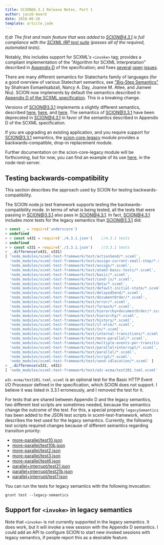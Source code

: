 ```yaml
---
title: SCION@4.3.1 Release Notes, Part 1
author: jacob-beard
date: 2018-06-26
template: article.jade
---
```


_tl;dr The first and main feature that was added to SCION@4.3.1 is full compliance with the [SCXML IRP test suite](https://www.w3.org/Voice/2013/scxml-irp/) (passes all of the required, automated tests)._

Notably, this includes support for SCXML's `<invoke>` tag; provides a compliant implementation of the "Algorithm for SCXML Interpretation" described in [Appendix D](https://www.w3.org/TR/scxml/#AlgorithmforSCXMLInterpretation) of the specification; and fixes [several](https://github.com/jbeard4/SCION-CORE/issues/28) [open](https://github.com/jbeard4/SCION/issues/390) [issues](https://github.com/jbeard4/SCION-CORE/issues/50).


There are many different semantics for Statecharts family of languages (for a
good overview of various Statechart semantics, see ["Big-Step Semantics"](https://cs.uwaterloo.ca/~nday/pdf/techreps/2009-05-EsDa-tr.pdf) by
Shahram Esmaeilsabzali, Nancy A. Day, Joanne M. Atlee, and Jianwei Niu).
SCION now implements by default the semantics described in [Appendix D of the SCXML specification](https://www.w3.org/TR/scxml/). This is a breaking change.

Versions of SCION@3.3.1 implements a slightly different semantics,
described
[here](https://github.com/jbeard4/SCION/wiki/SCION-vs.-SCXML-Comparison),
[here](https://github.com/jbeard4/SCION/wiki/Scion-Semantics), and 
[here](http://digitool.library.mcgill.ca/R/-?func=dbin-jump-full&object_id=116899&silo_library=GEN01). 
The semantics of SCION@3.3.1 have been deprecated in SCION@4.3.1 in favor
of the semantics described in Appendix D of the SCXML specification. 

If you are upgrading an existing application, and you require support for
SCION@3.3.1 semantics, the
[scion-core-legacy](https://github.com/jbeard4/scion-core-legac://github.com/jbeard4/scion-core-legacy)
module provides a backwards-compatible, drop-in replacement module.

Further documentation on the scion-core-legacy module will be forthcoming, but for now, you can find an example of its use [here](https://github.com/jbeard4/SCION/blob/v4.3.1/test/node-test-server.js#L14-L16), in the node-test-server. 

## Testing backwards-compatibility

This section describes the approach used by SCION for testing backwards-compatibility.

The SCION node.js test framework supports testing the backwards-compatibility mode. In terms of what is being tested, all the tests that were passing in SCION@3.3.1 also pass in SCION@4.3.1. In fact, SCION@4.3.1 includes _more_ tests for the legacy semantics than SCION@3.3.1 did:

```javascript
> const _ = require('underscore')
> undefined
> > const v431 = require('./4.3.1.json')    //4.3.1 tests
> undefined
> > const v331 = require('./3.3.1.json')    //3.3.1 tests
> _.difference(v431, v331)
[ 'node_modules/scxml-test-framework/test/actionSend/*.scxml',
  'node_modules/scxml-test-framework/test/assign-current-small-step/*.scxml',
  'node_modules/scxml-test-framework/test/assign/*.scxml',
  'node_modules/scxml-test-framework/test/atom3-basic-tests/*.scxml',
  'node_modules/scxml-test-framework/test/basic/*.scxml',
  'node_modules/scxml-test-framework/test/cond-js/*.scxml',
  'node_modules/scxml-test-framework/test/data/*.scxml',
  'node_modules/scxml-test-framework/test/default-initial-state/*.scxml',
  'node_modules/scxml-test-framework/test/delayedSend/*.scxml',
  'node_modules/scxml-test-framework/test/documentOrder/*.scxml',
  'node_modules/scxml-test-framework/test/error/*.scxml',
  'node_modules/scxml-test-framework/test/foreach/*.scxml',
  'node_modules/scxml-test-framework/test/hierarchy+documentOrder/*.scxml',
  'node_modules/scxml-test-framework/test/hierarchy/*.scxml',
  'node_modules/scxml-test-framework/test/history/*.scxml',
  'node_modules/scxml-test-framework/test/if-else/*.scxml',
  'node_modules/scxml-test-framework/test/in/*.scxml',
  'node_modules/scxml-test-framework/test/internal-transitions/*.scxml',
  'node_modules/scxml-test-framework/test/more-parallel/*.scxml',
  'node_modules/scxml-test-framework/test/multiple-events-per-transition/*.scxml',
  'node_modules/scxml-test-framework/test/parallel+interrupt/*.scxml',
  'node_modules/scxml-test-framework/test/parallel/*.scxml',
  'node_modules/scxml-test-framework/test/script/*.scxml',
  'node_modules/scxml-test-framework/test/send-idlocation/*.scxml' ]
> _.difference(v331, v431)
[ 'node_modules/scxml-test-framework/test/w3c-ecma/test201.txml.scxml' ]
```

`w3c-ecma/test201.txml.scxml` is an optional test for the Basic HTTP Event I/O Processor defined in the specification, which SCION does not support. I believe it was listed in 3.3.1 erroneously, and I removed the test for it.

For tests that are shared between Appendix D and the legacy semantics, two different test scripts are sometimes needed, because the semantics change the outcome of the test. For this, a special property `legacySemantics` has been added to the JSON test scripts in scxml-test-framework, which describes the test used for the legacy semantics. Currently, the following test scripts required changes because of different semantics regarding transition priority:

* [more-parallel/test10.json](https://github.com/jbeard4/scxml-test-framework/blob/2.0.0/test/more-parallel/test10.json)
* [more-parallel/test10b.json](https://github.com/jbeard4/scxml-test-framework/blob/2.0.0/test/more-parallel/test10b.json)
* [more-parallel/test2.json](https://github.com/jbeard4/scxml-test-framework/blob/2.0.0/test/more-parallel/test2.json)
* [more-parallel/test3.json](https://github.com/jbeard4/scxml-test-framework/blob/2.0.0/test/more-parallel/test3.json)
* [more-parallel/test6.json](https://github.com/jbeard4/scxml-test-framework/blob/2.0.0/test/more-parallel/test6.json)
* [parallel+interrupt/test21.json](https://github.com/jbeard4/scxml-test-framework/blob/2.0.0/test/parallel+interrupt/test21.json)
* [parallel+interrupt/test21b.json](https://github.com/jbeard4/scxml-test-framework/blob/2.0.0/test/parallel+interrupt/test21b.json)
* [parallel+interrupt/test7.json](https://github.com/jbeard4/scxml-test-framework/blob/2.0.0/test/parallel+interrupt/test7.json)

You can run the tests for legacy semantics with the following invocation:

`grunt test --legacy-semantics`

## Support for `<invoke>` in legacy semantics

Note that `<invoke>` is not currently supported in the legacy semantics. It does work, but it will invoke a new session with the Appendix D semantics. I could add an API to configure SCION to start new invoked sessions with legacy semantics, if people report this as a desirable feature.
